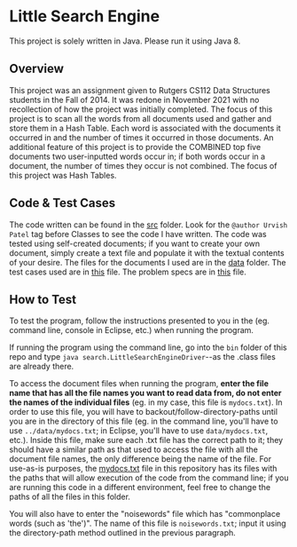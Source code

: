 # Little Search Engine

This project is solely written in Java. Please run it using Java 8.

## Overview

This project was an assignment given to Rutgers CS112 Data Structures students in the Fall of 2014. 
It was redone in November 2021 with no recollection
of how the project was initially completed. The focus of this project is to scan all the words from all documents used and gather and
store them in a Hash Table. Each word is associated with the documents it occurred
in and the
number of times it occurred in those documents.
An additional feature of this project is to provide the COMBINED top five documents two user-inputted words occur in; 
if both words occur in a
document, the number of times they occur is not combined.
The focus of this project was Hash Tables.

## Code & Test Cases

The code written can be found in the [src](https://github.com/urvishp13/Little-Search-Engine/tree/main/src/search) folder. Look for the 
`@author Urvish Patel` tag before Classes to see the code I have written.
The code was tested using self-created documents; if you want to create your own document, simply create a text file and 
populate it with the textual contents of your desire.
The files for the documents I used are in the [data](https://github.com/urvishp13/Little-Search-Engine/tree/main/data) folder.
The test cases used are in [this](https://github.com/urvishp13/Little-Search-Engine/blob/main/docs/testcases.md) file.
The problem specs are in [this](https://github.com/urvishp13/Little-Search-Engine/blob/main/docs/problem_specs.pdf) file. 

## How to Test

To test the program, follow the instructions presented to you in the 
(eg. command line, console in Eclipse, etc.) when running the program. 

If running the program using the command line, go into the `bin` 
folder of this repo and type `java search.LittleSearchEngineDriver`--as the .class files are already there.

To access the document files when running the program, **enter the file name that has all the file names you
want to read data from, do not enter the names of the individual files** (eg. in my case, this file is `mydocs.txt`). 
In order to use this file, 
you will have to backout/follow-directory-paths until you are 
in the directory of this file (eg. in the command line, you'll have to use `../data/mydocs.txt`; in Eclipse, you'll have to use 
`data/mydocs.txt`, etc.).
Inside this file, make sure each .txt file has the correct path to it; they should have a similar path as that
used to access the file with all the document file names, the only difference being the name of the file. 
For use-as-is purposes, the [mydocs.txt](https://github.com/urvishp13/Little-Search-Engine/blob/main/data/mydocs.txt) 
file in this repository has its files
with the paths that will allow execution of the code from the command line; if you are running this code in a different environment, 
feel free to 
change the paths of all the files in this folder. 

You will also have to enter the "noisewords" file which has "commonplace words (such as 'the')". The name of this file is `noisewords.txt`;
 input it using the directory-path method outlined in the previous paragraph.